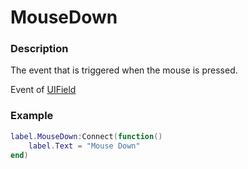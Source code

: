 # MouseDown

### Description

The event that is triggered when the mouse is pressed.

Event of [UIField](/classes/UIField/)

### Example

```lua
label.MouseDown:Connect(function()
    label.Text = "Mouse Down"
end)
```
